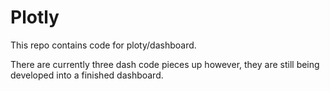 # Plotly
This repo contains code for ploty/dashboard. 

There are currently three dash code pieces up however, they are still being developed into a finished dashboard. 
